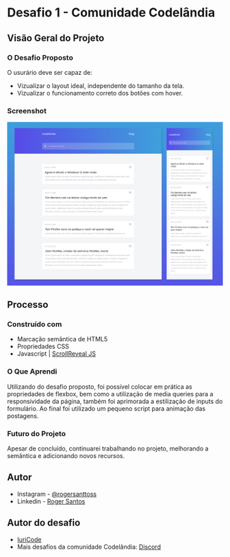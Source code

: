 # Desafio 1 - Comunidade Codelândia

<!-- This is a solution to the [3-column preview card component challenge on Frontend Mentor](https://www.frontendmentor.io/challenges/3column-preview-card-component-pH92eAR2-). Frontend Mentor challenges help you improve your coding skills by building realistic projects.  -->

<!-- ## Table of contents

- [Overview](#overview)
  - [The challenge](#the-challenge)
  - [Screenshot](#screenshot)
  - [Links](#links)
- [My process](#my-process)
  - [Built with](#built-with)
  - [What I learned](#what-i-learned)
  - [Continued development](#continued-development)
  - [Useful resources](#useful-resources)
- [Author](#author)
- [Acknowledgments](#acknowledgments)

**Note: Delete this note and update the table of contents based on what sections you keep.** -->

## Visão Geral do Projeto

### O Desafio Proposto

O usurário deve ser capaz de:

- Vizualizar o layout ideal, independente do tamanho da tela.
- Vizualizar o funcionamento correto dos botões com hover.

### Screenshot

![qweqweqwe](img/blog.png)



<!-- Add a screenshot of your solution. The easiest way to do this is to use Firefox to view your project, right-click the page and select "Take a Screenshot". You can choose either a full-height screenshot or a cropped one based on how long the page is. If it's very long, it might be best to crop it. -->

<!-- Alternatively, you can use a tool like [FireShot](https://getfireshot.com/) to take the screenshot. FireShot has a free option, so you don't need to purchase it.  -->

<!-- Then crop/optimize/edit your image however you like, add it to your project, and update the file path in the image above.

**Note: Delete this note and the paragraphs above when you add your screenshot. If you prefer not to add a screenshot, feel free to remove this entire section.** -->

<!-- ### Links

- Solution URL: [Add solution URL here](https://your-solution-url.com)
- Live Site URL: [Add live site URL here](https://your-live-site-url.com) -->

## Processo

### Construído com

- Marcação semântica de HTML5
- Propriedades CSS
- Javascript | [ScrollReveal JS](https://scrollrevealjs.org/)
<!-- - Mobile-first workflow
- [React](https://reactjs.org/) - JS library
- [Next.js](https://nextjs.org/) - React framework
- [Styled Components](https://styled-components.com/) - For styles -->

<!-- **Note: These are just examples. Delete this note and replace the list above with your own choices** -->

### O Que Aprendi

Utilizando do desafio proposto, foi possível colocar em prática as propriedades de flexbox, bem como a utilização de media queries para a responsividade da página, também foi aprimorada a estilização de inputs do formulário. Ao final foi utilizado um pequeno script para animação das postagens.

<!-- To see how you can add code snippets, see below:

```html
<h1>Some HTML code I'm proud of</h1>
```
```css
.proud-of-this-css {
  color: papayawhip;
}
```
```js
const proudOfThisFunc = () => {
  console.log('🎉')
}
``` -->

<!-- If you want more help with writing markdown, we'd recommend checking out [The Markdown Guide](https://www.markdownguide.org/) to learn more.

**Note: Delete this note and the content within this section and replace with your own learnings.** -->

### Futuro do Projeto

Apesar de concluído, continuarei trabalhando no projeto, melhorando a semântica e adicionando novos recursos.

<!-- **Note: Delete this note and the content within this section and replace with your own plans for continued development.** -->

<!-- ### Useful resources

- [Example resource 1](https://www.example.com) - This helped me for XYZ reason. I really liked this pattern and will use it going forward.
- [Example resource 2](https://www.example.com) - This is an amazing article which helped me finally understand XYZ. I'd recommend it to anyone still learning this concept.

**Note: Delete this note and replace the list above with resources that helped you during the challenge. These could come in handy for anyone viewing your solution or for yourself when you look back on this project in the future.** -->

## Autor

<!-- - Website - [Add your name here](https://www.your-site.com) -->
<!-- - Frontend Mentor - [@yourusername](https://www.frontendmentor.io/profile/yourusername) --> 

- Instagram - [@rogersanttoss](https://www.instagram.com/rogersanttoss/)
- Linkedin - [Roger Santos](https://www.linkedin.com/in/roger-santos-77a84810b/)

## Autor do desafio

- [IuriCode](https://github.com/iuricode/)
- Mais desafios da comunidade Codelândia: [Discord](https://discord.com/invite/QevDJqCzaY)

<!-- **Note: Delete this note and add/remove/edit lines above based on what links you'd like to share.** -->

<!-- ## Acknowledgments

This is where you can give a hat tip to anyone who helped you out on this project. Perhaps you worked in a team or got some inspiration from someone else's solution. This is the perfect place to give them some credit.

**Note: Delete this note and edit this section's content as necessary. If you completed this challenge by yourself, feel free to delete this section entirely.** -->
